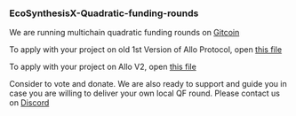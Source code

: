 ### **EcoSynthesisX-Quadratic-funding-rounds**

We are running multichain quadratic funding rounds on [Gitcoin](https://explorer.gitcoin.co)

To apply with your project on old 1st Version of Allo Protocol, open [this file](https://github.com/EcoSynthesisX/Public-good-funding-activity/blob/main/AlloV1.md)

To apply with your project on Allo V2, open [this file](https://github.com/EcoSynthesisX/Public-good-funding-activity/blob/main/AlloV2.md)

Consider to vote and donate. We are also ready to support and guide you in case you are willing to deliver your own local QF round. 
Please contact us on [Discord](https://discord.gg/MhpZquFf) 
